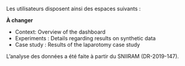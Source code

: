 Les utilisateurs disposent ainsi des espaces suivants :

**À changer**

- Context: Overview of the dashboard
- Experiments : Details regarding results on synthetic data
- Case study : Results of the laparotomy case study

L’analyse des données a été faite à partir du SNIIRAM (DR-2019-147).

